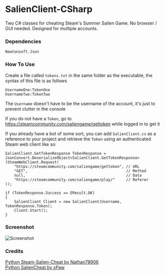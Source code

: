 # SalienClient-CSharp

Two C# classes for cheating Steam's Summer Sailen Game.  No browser / GUI needed.  Designed for multiple accounts.

### Dependencies
```
Newtonsoft.Json
```

### How To Use

Create a file called `tokens.txt` in the same folder as the executable, the syntax of this file is as follows

```
UsernameOne:TokenOne
UsernameTwo:TokenTwo
```

The `Username` doesn't have to be the username of the account, it's just to prevent clutter in the console

If you do not have a `Token`, go to https://steamcommunity.com/saliengame/gettoken while logged in to get it

If you already have a bot of some sort, you can add `SalienClient.cs` as a reference to your project and retrieve the `Token` using an authenticated Steam web client like so:

```
SalienClient.GetTokenResponse TokenResponse = JsonConvert.DeserializeObject<SalienClient.GetTokenResponse>(SteamWebClient.Request(
	"https://steamcommunity.com/saliengame/gettoken", // URL
	"GET",                                            // Method
	null,                                             // Data
	"https://steamcommunity.com/saliengame/play/"     // Referer
));

if (TokenResponse.Success == EResult.OK)
{
	SalienClient Client = new SalienClient(Username, TokenResponse.Token);
	Client.Start();
}
```

### Screenshot

![Screenshot](https://i.imgur.com/RsxTTjN.png)

### Credits
[Python Steam-Salien-Cheat by Nathan78906](https://github.com/nathan78906/steam-salien-cheat)\
[Python SalienCheat by xPaw](https://github.com/SteamDatabase/SalienCheat)